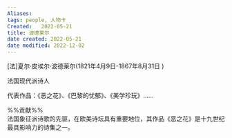 ```yaml
---
Aliases: 
tags: people, 人物卡
Created:   2022-05-21
title: 波德莱尔
date created: 2022-05-21
date modified: 2022-12-02
---
```


[法]夏尔·皮埃尔·波德莱尔(1821年4月9日-1867年8月31日 )

法国现代派诗人

代表作品：《恶之花》、《巴黎的忧郁》、《美学珍玩》……

%%贡献%%  
法国象征派诗歌的先驱，在欧美诗坛具有重要地位，其作品《恶之花》是十九世纪最具影响力的诗集之一。

